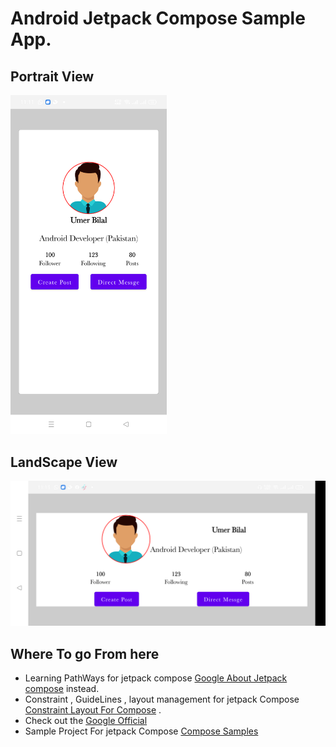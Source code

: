 # Android Jetpack Compose Sample App.


## Portrait View

<img src="images/port.png" width="250px" />

## LandScape View
<img src="images/land.png" width="750px" />

## Where To go From here
*   Learning PathWays for jetpack compose  [Google About Jetpack compose](https://developer.android.com/courses/pathways/compose) instead.
*   Constraint , GuideLines ,  layout management for jetpack Compose [Constraint Layout For Compose](https://proandroiddev.com/getting-started-with-constraint-layout-in-jetpack-compose-48d4e02b76fd) .
*   Check out the [Google Official ](https://developer.android.com/jetpack/compose/documentation)
*   Sample Project For jetpack Compose [Compose Samples](https://github.com/android/compose-samples)



